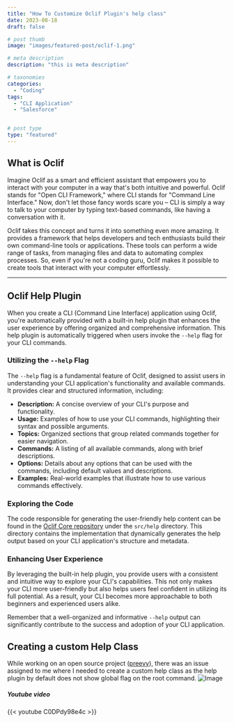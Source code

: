 ```yaml
---
title: "How To Customize Oclif Plugin's help class"
date: 2023-08-18
draft: false

# post thumb
image: "images/featured-post/oclif-1.png"

# meta description
description: "this is meta description"

# taxonomies
categories:
  - "Coding"
tags:
  - "CLI Application"
  - "Salesforce"


# post type
type: "featured"
---
```


## What is Oclif

Imagine Oclif as a smart and efficient assistant that empowers you to interact with your computer in a way that's both intuitive and powerful. Oclif stands for "Open CLI Framework," where CLI stands for "Command Line Interface." Now, don't let those fancy words scare you – CLI is simply a way to talk to your computer by typing text-based commands, like having a conversation with it.

Oclif takes this concept and turns it into something even more amazing. It provides a framework that helps developers and tech enthusiasts build their own command-line tools or applications. These tools can perform a wide range of tasks, from managing files and data to automating complex processes. So, even if you're not a coding guru, Oclif makes it possible to create tools that interact with your computer effortlessly.

<hr>

## Oclif Help Plugin

When you create a CLI (Command Line Interface) application using Oclif, you're automatically provided with a built-in help plugin that enhances the user experience by offering organized and comprehensive information. This help plugin is automatically triggered when users invoke the `--help` flag for your CLI commands.

### Utilizing the `--help` Flag

The `--help` flag is a fundamental feature of Oclif, designed to assist users in understanding your CLI application's functionality and available commands. It provides clear and structured information, including:

- **Description:** A concise overview of your CLI's purpose and functionality.
- **Usage:** Examples of how to use your CLI commands, highlighting their syntax and possible arguments.
- **Topics:** Organized sections that group related commands together for easier navigation.
- **Commands:** A listing of all available commands, along with brief descriptions.
- **Options:** Details about any options that can be used with the commands, including default values and descriptions.
- **Examples:** Real-world examples that illustrate how to use various commands effectively.

### Exploring the Code

The code responsible for generating the user-friendly help content can be found in the [Oclif Core repository](https://github.com/oclif/core) under the `src/help` directory. This directory contains the implementation that dynamically generates the help output based on your CLI application's structure and metadata.

### Enhancing User Experience

By leveraging the built-in help plugin, you provide users with a consistent and intuitive way to explore your CLI's capabilities. This not only makes your CLI more user-friendly but also helps users feel confident in utilizing its full potential. As a result, your CLI becomes more approachable to both beginners and experienced users alike.

Remember that a well-organized and informative `--help` output can significantly contribute to the success and adoption of your CLI application.


## Creating a custom Help Class

While working on an open source project ([preevy](https://github.com/livecycle/preevy)), there was an issue assigned to me where I needed to create a custom help class as the help plugin by default does not show global flag on the root command. 
 ![Image](../../images/post/pic1.jpeg)

##### Youtube video

{{< youtube C0DPdy98e4c >}}
